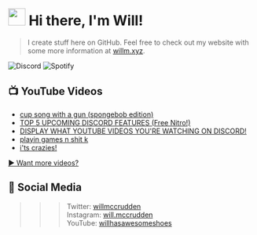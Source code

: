 # <img src="https://media.giphy.com/media/hvRJCLFzcasrR4ia7z/giphy.gif" width="35px"> Hi there, I'm Will!
> I create stuff here on GitHub. Feel free to check out my website with some more information at [willm.xyz](https://willm.xyz).

![Discord](https://img.shields.io/discord/339188357253038092?color=7289DA&logo=discord&style=for-the-badge) ![Spotify](https://img.shields.io/badge/dynamic/json?color=1DB954&style=for-the-badge&logo=spotify&label=SPOTIFY&query=res&url=https://bruhapi.xyz/spotify)

## 📺 YouTube Videos
<!-- YOUTUBE:START -->
- [cup song with a gun (spongebob edition)](https://www.youtube.com/watch?v=FACzURD3sIQ)
- [TOP 5 UPCOMING DISCORD FEATURES (Free Nitro!)](https://www.youtube.com/watch?v=4xc-xNW4eIs)
- [DISPLAY WHAT YOUTUBE VIDEOS YOU'RE WATCHING ON DISCORD!](https://www.youtube.com/watch?v=-SEW_SdeaSw)
- [playin games n shit k](https://www.youtube.com/watch?v=Nm7idiiBuis)
- [i'ts crazies!](https://www.youtube.com/watch?v=wl-Nj-v33mc)
<!-- YOUTUBE:END -->

[▶ Want more videos?](https://yt.willm.xyz/videos)
## 👤 Social Media
>>> Twitter: [willmccrudden](https://twitter.com/willmccrudden) <br>
Instagram: [will.mccrudden](https://instagram.com/will.mccrudden) <br>
YouTube: [willhasawesomeshoes](https://yt.willm.xyz)
<!--![Stats](https://github-readme-stats.vercel.app/api/top-langs/?username=whasonyt&layout=compact&theme=dark)
<!--
**whasonyt/whasonyt** is a ✨ _special_ ✨ repository because its `README.md` (this file) appears on your GitHub profile.

Here are some ideas to get you started:

- 🔭 I’m currently working on ...
- 🌱 I’m currently learning ...
- 👯 I’m looking to collaborate on ...
- 🤔 I’m looking for help with ...
- 💬 Ask me about ...
- 📫 How to reach me: ...
- 😄 Pronouns: ...
- ⚡ Fun fact: ...
-->
